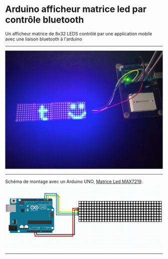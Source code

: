 # Arduino afficheur matrice led par contrôle bluetooth

Un afficheur matrice de 8x32 LEDS contrôlé par une application mobile avec une liaison bluetooth à l'arduino

---
![Exemple matrice](img/matrice.jpg)

---

Schéma de montage avec un Arduino UNO, [Matrice Led MAX7219](https://fr.aliexpress.com/item/32620800331.html?channel=twinner).   
![Schéma montage](img/montage.jpg)

---
